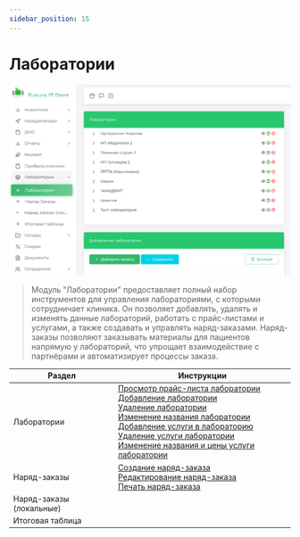 ```yaml
---
sidebar_position: 15
---
```

# Лаборатории

 ![Модуль "Лаборатории_16"](assets/intro/1.png)


> Модуль "Лаборатории" предоставляет полный набор инструментов для управления лабораториями, с которыми сотрудничает клиника. Он позволяет добавлять, удалять и изменять данные лабораторий, работать с прайс-листами и услугами, а также создавать и управлять наряд-заказами.
>Наряд-заказы позволяют заказывать материалы для пациентов напрямую у лабораторий, что упрощает взаимодействие с партнёрами и автоматизирует процессы заказа.

 <!-- ![Лаборатории](assets/intro/1.png) -->

| Раздел                 | Инструкции                                                                                                                    |
|------------------------|-------------------------|
| Лаборатории | [Просмотр прайс-листа лаборатории](laboratoriesLabs#просмотр-прайс-листа-лаборатории)<br/>[Добавление лаборатории](laboratoriesLabs#добавление-лаборатории)<br/> [Удаление лаборатории](laboratoriesLabs#удаление-лаборатории)<br/>[Изменение названия лаборатории](laboratoriesLabs#изменение-названия-лаборатории)<br/>[Добавление услуги в лабораторию](laboratoriesLabs#добавление-услуги-в-лабораторию)<br/>[Удаление услуги лаборатории](laboratoriesLabs#удаление-услуги-лаборатории)<br/>[Изменение названия и цены услуги лаборатории](laboratoriesLabs#изменение-названия-и-цены-услуги-лаборатории) |
| Наряд-заказы           | [Создание наряд-заказа](orders#создание-наряд-заказа)<br/> [Редактирование наряд-заказа](orders#редактирование-наряд-заказа)<br/>[Печать наряд-заказа](orders#печать-наряд-заказа) |
| Наряд-заказы (локальные) |  |
| Итоговая таблица       |  |
